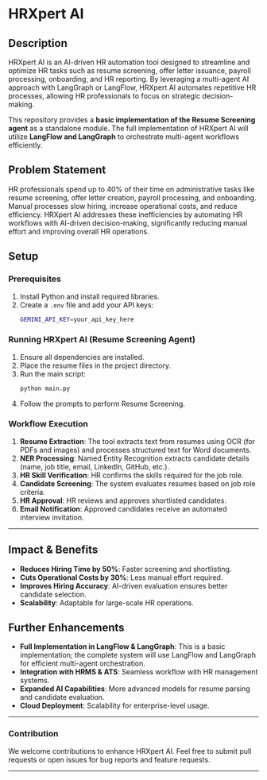 # HRXpert AI

## Description
HRXpert AI is an AI-driven HR automation tool designed to streamline and optimize HR tasks such as resume screening, offer letter issuance, payroll processing, onboarding, and HR reporting. By leveraging a multi-agent AI approach with LangGraph or LangFlow, HRXpert AI automates repetitive HR processes, allowing HR professionals to focus on strategic decision-making.

This repository provides a **basic implementation of the Resume Screening agent** as a standalone module. The full implementation of HRXpert AI will utilize **LangFlow and LangGraph** to orchestrate multi-agent workflows efficiently.

## Problem Statement
HR professionals spend up to 40% of their time on administrative tasks like resume screening, offer letter creation, payroll processing, and onboarding. Manual processes slow hiring, increase operational costs, and reduce efficiency. HRXpert AI addresses these inefficiencies by automating HR workflows with AI-driven decision-making, significantly reducing manual effort and improving overall HR operations.

## Setup
### Prerequisites
1. Install Python and install required libraries.
2. Create a `.env` file and add your API keys:
   ```sh
   GEMINI_API_KEY=your_api_key_here
   ```

### Running HRXpert AI (Resume Screening Agent)
1. Ensure all dependencies are installed.
2. Place the resume files in the project directory.
3. Run the main script:
   ```sh
   python main.py
   ```
4. Follow the prompts to perform Resume Screening.

### Workflow Execution
1. **Resume Extraction**: The tool extracts text from resumes using OCR (for PDFs and images) and processes structured text for Word documents.
2. **NER Processing**: Named Entity Recognition extracts candidate details (name, job title, email, LinkedIn, GitHub, etc.).
3. **HR Skill Verification**: HR confirms the skills required for the job role.
4. **Candidate Screening**: The system evaluates resumes based on job role criteria.
5. **HR Approval**: HR reviews and approves shortlisted candidates.
6. **Email Notification**: Approved candidates receive an automated interview invitation.

---

## Impact & Benefits
- **Reduces Hiring Time by 50%**: Faster screening and shortlisting.
- **Cuts Operational Costs by 30%**: Less manual effort required.
- **Improves Hiring Accuracy**: AI-driven evaluation ensures better candidate selection.
- **Scalability**: Adaptable for large-scale HR operations.

## Further Enhancements 
- **Full Implementation in LangFlow & LangGraph**: This is a basic implementation; the complete system will use LangFlow and LangGraph for efficient multi-agent orchestration.
- **Integration with HRMS & ATS**: Seamless workflow with HR management systems.
- **Expanded AI Capabilities**: More advanced models for resume parsing and candidate evaluation.
- **Cloud Deployment**: Scalability for enterprise-level usage.

---

### Contribution
We welcome contributions to enhance HRXpert AI. Feel free to submit pull requests or open issues for bug reports and feature requests.

---


